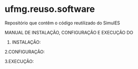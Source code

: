 # ufmg.reuso.software
Repositório que contêm o código reutilizado do SimulES

MANUAL DE INSTALAÇÃO, CONFIGURAÇÃO E EXECUÇÃO DO <nome da Linha de produtos>

1. INSTALAÇÃO:

2.CONFIGURAÇÃO:

3.EXECUÇÃO:
